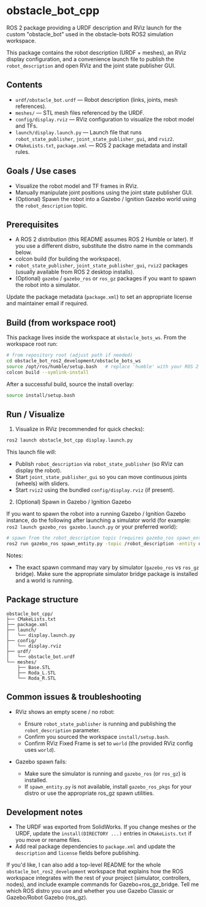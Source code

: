 # obstacle_bot_cpp

ROS 2 package providing a URDF description and RViz launch for the custom "obstacle_bot" used in the obstacle-bots ROS2 simulation workspace.

This package contains the robot description (URDF + meshes), an RViz display configuration, and a convenience launch file to publish the `robot_description` and open RViz and the joint state publisher GUI.

## Contents

- `urdf/obstacle_bot.urdf` — Robot description (links, joints, mesh references).
- `meshes/` — STL mesh files referenced by the URDF.
- `config/display.rviz` — RViz configuration to visualize the robot model and TFs.
- `launch/display.launch.py` — Launch file that runs `robot_state_publisher`, `joint_state_publisher_gui`, and `rviz2`.
- `CMakeLists.txt`, `package.xml` — ROS 2 package metadata and install rules.

## Goals / Use cases

- Visualize the robot model and TF frames in RViz.
- Manually manipulate joint positions using the joint state publisher GUI.
- (Optional) Spawn the robot into a Gazebo / Ignition Gazebo world using the `robot_description` topic.

## Prerequisites

- A ROS 2 distribution (this README assumes ROS 2 Humble or later). If you use a different distro, substitute the distro name in the commands below.
- colcon build (for building the workspace).
- `robot_state_publisher`, `joint_state_publisher_gui`, `rviz2` packages (usually available from ROS 2 desktop installs).
- (Optional) `gazebo` / `gazebo_ros` or `ros_gz` packages if you want to spawn the robot into a simulator.

Update the package metadata (`package.xml`) to set an appropriate license and maintainer email if required.

## Build (from workspace root)

This package lives inside the workspace at `obstacle_bots_ws`. From the workspace root run:

```bash
# from repository root (adjust path if needed)
cd obstacle_bot_ros2_development/obstacle_bots_ws
source /opt/ros/humble/setup.bash   # replace 'humble' with your ROS 2 distro
colcon build --symlink-install
```

After a successful build, source the install overlay:

```bash
source install/setup.bash
```

## Run / Visualize

1. Visualize in RViz (recommended for quick checks):

```bash
ros2 launch obstacle_bot_cpp display.launch.py
```

This launch file will:

- Publish `robot_description` via `robot_state_publisher` (so RViz can display the robot).
- Start `joint_state_publisher_gui` so you can move continuous joints (wheels) with sliders.
- Start `rviz2` using the bundled `config/display.rviz` (if present).

2. (Optional) Spawn in Gazebo / Ignition Gazebo

If you want to spawn the robot into a running Gazebo / Ignition Gazebo instance, do the following after launching a simulator world (for example: `ros2 launch gazebo_ros gazebo.launch.py` or your preferred world):

```bash
# spawn from the robot_description topic (requires gazebo_ros spawn_entity.py)
ros2 run gazebo_ros spawn_entity.py -topic /robot_description -entity obstacle_bot -x 0 -y 0 -z 0
```

Notes:

- The exact spawn command may vary by simulator (`gazebo_ros` vs `ros_gz` bridge). Make sure the appropriate simulator bridge package is installed and a world is running.

## Package structure

```
obstacle_bot_cpp/
├── CMakeLists.txt
├── package.xml
├── launch/
│   └── display.launch.py
├── config/
│   └── display.rviz
├── urdf/
│   └── obstacle_bot.urdf
└── meshes/
    ├── Base.STL
    ├── Roda_L.STL
    └── Roda_R.STL
```

## Common issues & troubleshooting

- RViz shows an empty scene / no robot:

  - Ensure `robot_state_publisher` is running and publishing the `robot_description` parameter.
  - Confirm you sourced the workspace `install/setup.bash`.
  - Confirm RViz Fixed Frame is set to `world` (the provided RViz config uses `world`).

- Gazebo spawn fails:
  - Make sure the simulator is running and `gazebo_ros` (or `ros_gz`) is installed.
  - If `spawn_entity.py` is not available, install `gazebo_ros_pkgs` for your distro or use the appropriate ros_gz spawn utilities.

## Development notes

- The URDF was exported from SolidWorks. If you change meshes or the URDF, update the `install(DIRECTORY ...)` entries in `CMakeLists.txt` if you move or rename files.
- Add real package dependencies to `package.xml` and update the `description` and `license` fields before publishing.

If you'd like, I can also add a top-level README for the whole `obstacle_bot_ros2_development` workspace that explains how the ROS workspace integrates with the rest of your project (simulator, controllers, nodes), and include example commands for Gazebo+ros_gz_bridge. Tell me which ROS distro you use and whether you use Gazebo Classic or Gazebo/Robot Gazebo (ros_gz).
